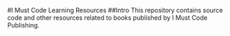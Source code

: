 #I Must Code Learning Resources
##Intro
This repository contains source code and other resources related to books published by I Must Code Publishing.
